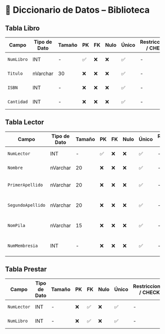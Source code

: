 # 📘 Diccionario de Datos – Biblioteca

## Tabla Libro

| Campo           | Tipo de Dato | Tamaño | PK  | FK  | Nulo | Único | Restricciones / CHECK                      | Referencia a                    | Descripción                             |
|----------------|--------------|--------|-----|-----|------|--------|--------------------------------------------|----------------------------------|-----------------------------------------|
| `NumLibro`  | INT      | -     | ✅  | ❌ | ❌ | ✅ | -         | -           | Identidicador del libro |
| `Titulo`    | nVarchar | 30    | ❌  | ❌ | ❌ | ✅ | -         | -           | Titulo del libro        | 
| `ISBN`      | INT      | -     | ❌  | ❌ | ❌ | ✅ | -         | -           | Catalogar el libro      |
| `Cantidad`  | INT      | -     | ❌  | ❌ | ❌ | ✅ | -         | -           | Cantidades de libros    |

## Tabla Lector

| Campo           | Tipo de Dato | Tamaño | PK  | FK  | Nulo | Único | Restricciones / CHECK                      | Referencia a                    | Descripción                             |
|----------------|--------------|--------|-----|-----|------|--------|--------------------------------------------|----------------------------------|-----------------------------------------|
| `NumLector`       |  INT         | -      | ✅ | ❌ | ❌ | ✅ | -         | -           | Identidicador del Lector    |
| `Nombre`          |  nVarchar    | 20     | ❌ | ❌ | ❌ | ✅ | -         | -           | Nombre del Lector           |
| `PrimerApellido`  |  nVarchar    | 20     | ❌ | ❌ | ❌ | ✅ | -         | -           | Primer apellido del Lector  |
| `SegundoApellido` |  nVarchar    | 20     | ❌ | ❌ | ❌ | ✅ | -         | -           | Segundo apellido del lector |
| `NomPila`         |  nVarchar    | 15     | ❌ | ❌ | ❌ | ✅ | -         | -           | Segundo nombre del lector   |
| `NumMembresia`    |  INT         | -      | ❌ | ❌ | ❌ | ✅ | -         | -           | Su numero de Membresia      |

## Tabla Prestar

| Campo           | Tipo de Dato | Tamaño | PK  | FK  | Nulo | Único | Restricciones / CHECK                      | Referencia a                    | Descripción                             |
|----------------|--------------|--------|-----|-----|------|--------|--------------------------------------------|----------------------------------|-----------------------------------------|
| `NumLector`     | INT          | -      | ❌ | ✅ | ❌ | ✅ | -         | -           | Identidicador del Lector   |
| `NumLibro`      | INT          | -      | ❌ | ✅ | ❌ | ✅ | -         | -           | Identidicador del Libro    |
